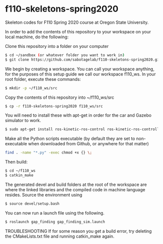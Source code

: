 # f110-skeletons-spring2020
Skeleton codes for F110 Spring 2020 course at Oregon State University.

In order to add the contents of this repository to your workspace on your local machine, do the following:

Clone this repository into a folder on your computer
```bash
$ cd ~/sandbox (or whatever folder you want to work in)
$ git clone https://github.com/sabotagelab/f110-skeletons-spring2020.git
```

We begin by creating a workspace. You can call your workspace anything, for the purposes of this setup guide we call our workspace f110_ws. In your root folder, execute these commands:
```bash
$ mkdir -p ~/f110_ws/src
```

Copy the contents of this repository into ~/f110_ws/src
```bash
$ cp -r f110-skeletons-spring2020 f110_ws/src
```

You will need to install these with apt-get in order for the car and Gazebo simulator to work.
```bash
$ sudo apt-get install ros-kinetic-ros-control ros-kinetic-ros-controllers ros-kinetic-gazebo-ros-control ros-kinetic-ackermann-msgs ros-kinetic-joy
```

Make all the Python scripts executable (by default they are set to non-executable when downloaded from Github, or anywhere for that matter)
```bash
find . -name "*.py" -exec chmod +x {} \;
```

Then build:
```bash
$ cd ~/f110_ws
$ catkin_make
```

The generated devel and build folders at the root of the workspace are where the linked libraries and the compiled code in machine language resides. Source the environment using
```bash
$ source devel/setup.bash
```

You can now run a launch file using the following. 
```bash
$ roslaunch gap_finding gap_finding_sim.launch
```

TROUBLESHOOTING
If for some reason you get a build error, try deleting the CMakeLists.txt file and running catkin_make again. 
